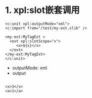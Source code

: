 # 1. xpl:slot嵌套调用

```xpl
<c:unit xpl:outputMode="xml">
<c:import from="/test/my-ext.xlib" />

<my-ext:MyTagExt >
  <ext xpl:slotScope="x">
     <x>${x}</x>
  </ext>
</my-ext:MyTagExt>
</c:unit>
```

* outputMode: xml
* output

````

<x>3</x>
<a>1</a>
````